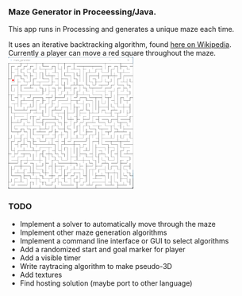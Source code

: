 ### Maze Generator in Proceessing/Java.
<p>This app runs in Processing and generates a unique maze each time. </p>
It uses an iterative backtracking algorithm, found <a href="https://en.wikipedia.org/wiki/Maze_generation_algorithm#Iterative_implementation">here on Wikipedia</a>. Currently a player can move a red square throughout the maze.

<img src="/maze_screenshot.png" style="height:50%; width:50%" />

### TODO
- Implement a solver to automatically move through the maze
- Implement other maze generation algorithms
- Implement a command line interface or GUI to select algorithms
- Add a randomized start and goal marker for player
- Add a visible timer
- Write raytracing algorithm to make pseudo-3D
- Add textures
- Find hosting solution (maybe port to other language)
